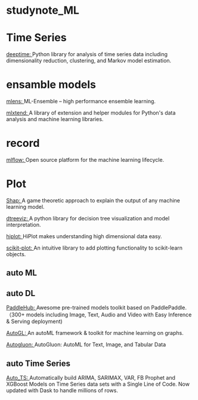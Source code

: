 # studynote_ML []()

# Time Series
[deeptime: ](https://github.com/deeptime-ml/deeptime) Python library for analysis of time series data including dimensionality reduction, clustering, and Markov model estimation.

# ensamble models
[mlens: ](https://github.com/flennerhag/mlens) ML-Ensemble – high performance ensemble learning.

[mlxtend: ](https://github.com/rasbt/mlxtend) A library of extension and helper modules for Python's data analysis and machine learning libraries.


# record
[mlflow: ](https://github.com/mlflow/mlflow) Open source platform for the machine learning lifecycle.

# Plot
[Shap: ](https://github.com/slundberg/shap) A game theoretic approach to explain the output of any machine learning model.

[dtreeviz: ](https://github.com/parrt/dtreeviz) A python library for decision tree visualization and model interpretation.

[hiplot: ](https://github.com/facebookresearch/hiplot) HiPlot makes understanding high dimensional data easy.

[scikit-plot: ](https://github.com/reiinakano/scikit-plot) An intuitive library to add plotting functionality to scikit-learn objects.

## auto ML


## auto DL
[PaddleHub: ](https://github.com/PaddlePaddle/PaddleHub) Awesome pre-trained models toolkit based on PaddlePaddle.（300+ models including Image, Text, Audio and Video with Easy Inference & Serving deployment)

[AutoGL: ](https://github.com/THUMNLab/AutoGL) An autoML framework & toolkit for machine learning on graphs.

[Autogluon: ](https://github.com/awslabs/autogluon) AutoGluon: AutoML for Text, Image, and Tabular Data


## auto Time Series
[Auto_TS: ](https://github.com/AutoViML/Auto_TS) Automatically build ARIMA, SARIMAX, VAR, FB Prophet and XGBoost Models on Time Series data sets with a Single Line of Code. Now updated with Dask to handle millions of rows.
